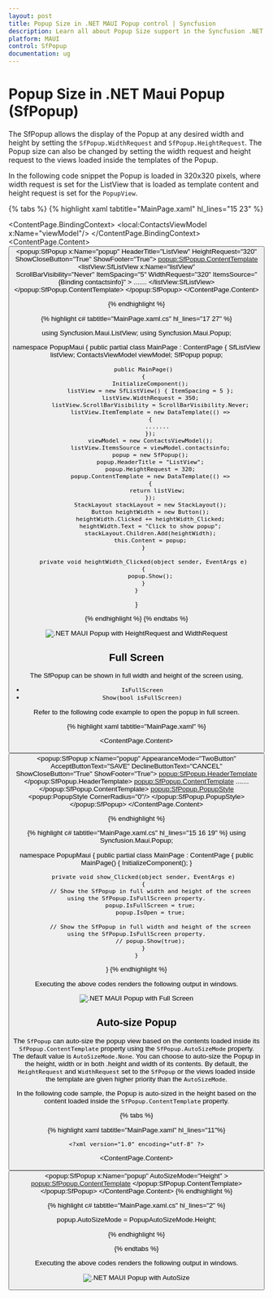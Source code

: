 ```yaml
---
layout: post
title: Popup Size in .NET MAUI Popup control | Syncfusion
description: Learn all about Popup Size support in the Syncfusion .NET MAUI Popup (SfPopup) control and more.
platform: MAUI
control: SfPopup
documentation: ug
---
```


# Popup Size in .NET Maui Popup (SfPopup)

The SfPopup allows the display of the Popup at any desired width and height by setting the `SfPopup.WidthRequest` and `SfPopup.HeightRequest`. The Popup size can also be changed by setting the width request and height request to the views loaded inside the templates of the Popup.

In the following code snippet the Popup is loaded in 320x320 pixels, where width request is set for the ListView that is loaded as template content and height request is set for the `PopupView`.

{% tabs %}
{% highlight xaml tabtitle="MainPage.xaml" hl_lines="15 23" %}
<?xml version="1.0" encoding="utf-8" ?>
<ContentPage xmlns="http://schemas.microsoft.com/dotnet/2021/maui"
             xmlns:x="http://schemas.microsoft.com/winfx/2009/xaml"
             x:Class="PopupMaui.HeightWidthPage"
             xmlns:local="clr-namespace:PopupMaui"
             xmlns:listView="clr-namespace:Syncfusion.Maui.ListView;assembly=Syncfusion.Maui.ListView"
             xmlns:popup="clr-namespace:Syncfusion.Maui.Popup;assembly=Syncfusion.Maui.Popup">
    <ContentPage.BindingContext>
        <local:ContactsViewModel x:Name="viewModel"/>
    </ContentPage.BindingContext>
    <ContentPage.Content>
        <StackLayout Padding="20">
            <Button x:Name="heightWidth" Text="HeightWidth" Clicked="heightWidth_Clicked" WidthRequest="300"/>
            <popup:SfPopup x:Name="popup" HeaderTitle="ListView"
             HeightRequest="320" 
             ShowCloseButton="True" 
             ShowFooter="True">
                <popup:SfPopup.ContentTemplate>
                    <DataTemplate>
                        <listView:SfListView  x:Name="listView"  
                        ScrollBarVisibility="Never" 
                        ItemSpacing="5"
                        WidthRequest="320" 
                        ItemsSource="{Binding contactsinfo}" 
                          >
                          .......
                        </listView:SfListView>
                    </DataTemplate>
                </popup:SfPopup.ContentTemplate>
            </popup:SfPopup>
        </StackLayout>
    </ContentPage.Content>
</ContentPage>

{% endhighlight %}

{% highlight c# tabtitle="MainPage.xaml.cs" hl_lines="17 27" %}

using Syncfusion.Maui.ListView;
using Syncfusion.Maui.Popup;

namespace PopupMaui
{
    public partial class MainPage : ContentPage
    {
         SfListView listView;
        ContactsViewModel viewModel;
        SfPopup popup;

        public MainPage()
        {
            InitializeComponent();
            listView = new SfListView() { ItemSpacing = 5 };
            listView.WidthRequest = 350;
            listView.ScrollBarVisibility = ScrollBarVisibility.Never;
            listView.ItemTemplate = new DataTemplate(() =>
            {
                .......
            });
            viewModel = new ContactsViewModel();
            listView.ItemsSource = viewModel.contactsinfo;
            popup = new SfPopup();
            popup.HeaderTitle = "ListView";
            popup.HeightRequest = 320;
            popup.ContentTemplate = new DataTemplate(() =>
            {
                return listView;
            });
            StackLayout stackLayout = new StackLayout();
            Button heightWidth = new Button();
            heightWidth.Clicked += heightWidth_Clicked;
            heightWidth.Text = "Click to show popup";
            stackLayout.Children.Add(heightWidth);
            this.Content = popup;
        }

        private void heightWidth_Clicked(object sender, EventArgs e)
        {
            popup.Show();
        }
    }
}

{% endhighlight %}
{% endtabs %}

![.NET MAUI Popup with HeightRequest and WidthRequest](Images/popup-size//maui-popup-with-heightrequest-and-widthrequest.png)

## Full Screen

The SfPopup can be shown in full width and height of the screen using,

  * `IsFullScreen`
  * `Show(bool isFullScreen)`

Refer to the following code example to open the popup in full screen.

{% highlight xaml tabtitle="MainPage.xaml" %}
<?xml version="1.0" encoding="utf-8" ?>
<ContentPage xmlns="http://schemas.microsoft.com/dotnet/2021/maui"
             xmlns:x="http://schemas.microsoft.com/winfx/2009/xaml"
             x:Class="PopupMaui.FullScreenPage"
             xmlns:local="clr-namespace:PopupMaui"
             xmlns:inputLayout="clr-namespace:Syncfusion.Maui.Core;assembly=Syncfusion.Maui.Core"
             xmlns:popup="clr-namespace:Syncfusion.Maui.Popup;assembly=Syncfusion.Maui.Popup"
             >
    <ContentPage.Content>
        <StackLayout Padding="20">
            <Button x:Name="show" Text="Show Popup" Clicked="show_Clicked"/>
            <popup:SfPopup x:Name="popup" AppearanceMode="TwoButton" AcceptButtonText="SAVE"  DeclineButtonText="CANCEL" ShowCloseButton="True" ShowFooter="True">
                <popup:SfPopup.HeaderTemplate>
                    <DataTemplate>
                        <Label Text="ADD EVENT" VerticalTextAlignment="Center" FontSize="18" HorizontalTextAlignment="Start" FontAttributes="Bold"/>
                    </DataTemplate>
                </popup:SfPopup.HeaderTemplate>
                <popup:SfPopup.ContentTemplate>
                .......
                </popup:SfPopup.ContentTemplate>
                <popup:SfPopup.PopupStyle>
                    <popup:PopupStyle CornerRadius="0"/>
                </popup:SfPopup.PopupStyle>
            </popup:SfPopup>
        </StackLayout>
    </ContentPage.Content>
</ContentPage>

{% endhighlight %}

{% highlight c# tabtitle="MainPage.xaml.cs"  hl_lines="15 16 19" %}
using Syncfusion.Maui.Popup;

namespace PopupMaui
{
    public partial class MainPage : ContentPage
    {
        public MainPage()
        {
            InitializeComponent();
        }

        private void show_Clicked(object sender, EventArgs e)
        {
            // Show the SfPopup in full width and height of the screen using the SfPopup.IsFullScreen property.
            popup.IsFullScreen = true;
            popup.IsOpen = true;
            
            // Show the SfPopup in full width and height of the screen using the SfPopup.IsFullScreen property.
            // popup.Show(true);
        }
    }
}
{% endhighlight %}

Executing the above codes renders the following output in windows.

![.NET MAUI Popup with Full Screen](Images/popup-size//maui-popup-with-fullscreen.png)


## Auto-size Popup

The `SfPopup` can auto-size the popup view based on the contents loaded inside its `SfPopup.ContentTemplate` property using the `SfPopup.AutoSizeMode` property. The default value is `AutoSizeMode.None`. You can choose to auto-size the Popup in the height, width or in both .height and width of its contents. By default, the `HeightRequest` and `WidthRequest` set to the `SfPopup` or the views loaded inside the template are given higher priority than the `AutoSizeMode`.

In the following code sample, the Popup is auto-sized in the height based on the content loaded inside the `SfPopup.ContentTemplate` property.

{% tabs %}

{% highlight xaml tabtitle="MainPage.xaml"  hl_lines="11"%}

    <?xml version="1.0" encoding="utf-8" ?>
<ContentPage xmlns="http://schemas.microsoft.com/dotnet/2021/maui"
             xmlns:x="http://schemas.microsoft.com/winfx/2009/xaml"
             x:Class="PopupMaui.AutoSizePage"
              xmlns:popup="clr-namespace:Syncfusion.Maui.Popup;assembly=Syncfusion.Maui.Popup">
    <ContentPage.Content>
        <StackLayout Padding="20">
            <Button x:Name="show" Text="Show" WidthRequest="300" ShowFooter="True" Clicked="show_Clicked"/>
            <popup:SfPopup x:Name="popup" 
            AutoSizeMode="Height"
            >
                <popup:SfPopup.ContentTemplate>
                    <DataTemplate>
                        <StackLayout Padding="5,5,5,0">
                            <Label Text="Window loads under the parent window surrounded by an overlay which prevents clicking anywhere else on the screen apart from the control of the modal. Modal opens in the same window. It also does not require any user action to open, and give callbacks when closing or opening the modal."
                                   FontSize="14"
                            LineBreakMode="WordWrap"
                           />
                        </StackLayout>
                    </DataTemplate>
                </popup:SfPopup.ContentTemplate>
            </popup:SfPopup>
        </StackLayout>
    </ContentPage.Content>
</ContentPage>
{% endhighlight %}

{% highlight c# tabtitle="MainPage.xaml.cs"  hl_lines="2" %}

popup.AutoSizeMode = PopupAutoSizeMode.Height;

{% endhighlight %}

{% endtabs %}

Executing the above codes renders the following output in windows.

![.NET MAUI Popup with AutoSize](Images/popup-size//maui-popup-with-autosizemode.png)
